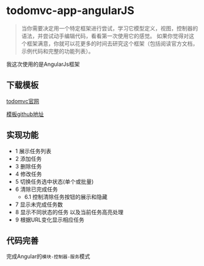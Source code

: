 # todomvc-app-angularJS
	
> 当你需要决定用一个特定框架进行尝试，学习它模型定义，视图，控制器的语法，并尝试动手编辑代码，看看第一次使用它的感觉。
如果你觉得对这个框架满意，你就可以花更多的时间去研究这个框架（包括阅读官方文档，示例代码和完整的功能列表）。

我这次使用的是AngularJs框架

## 下载模板

[todomvc官网](http://todomvc.com/)

[模板github地址](https://github.com/tastejs/todomvc-app-template)

## 实现功能

- 1 展示任务列表
- 2 添加任务
- 3 删除任务
- 4 修改任务
- 5 切换任务选中状态(单个或批量)
- 6 清除已完成任务
	+ 6.1 控制清除任务按钮的展示和隐藏
- 7 显示未完成任务数
- 8 显示不同状态的任务 以及当前任务高亮处理
- 9 根据URL变化显示相应任务

## 代码完善

完成Angular的`模块-控制器-服务`模式
